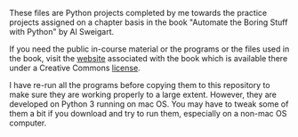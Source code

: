 These files are Python projects completed by me towards the practice projects assigned on a chapter basis in the book "Automate the Boring Stuff with Python" by Al Sweigart.

If you need the public in-course material or the programs or the files used in the book, visit the [website](https://automatetheboringstuff.com/) associated with the book which is available there under a Creative Commons [license](https://creativecommons.org/licenses/by-nc-sa/3.0/legalcode).

I have re-run all the programs before copying them to this repository to make sure they are working properly to a large extent. However, they are developed on Python 3 running on mac OS. You may have to tweak some of them a bit if you download and try to run them, especially on a non-mac OS computer.
